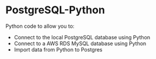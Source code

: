 # PostgreSQL-Python
Python code to allow you to:
- Connect to the local PostgreSQL database using Python
- Connect to a AWS RDS MySQL database using Python
- Import data from Python to Postgres

